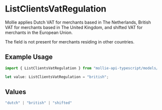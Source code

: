 # ListClientsVatRegulation

Mollie applies Dutch VAT for merchants based in The Netherlands, British VAT for merchants based in The United
Kingdom, and shifted VAT for merchants in the European Union.

The field is not present for merchants residing in other countries.

## Example Usage

```typescript
import { ListClientsVatRegulation } from "mollie-api-typescript/models/operations";

let value: ListClientsVatRegulation = "british";
```

## Values

```typescript
"dutch" | "british" | "shifted"
```